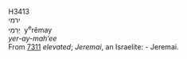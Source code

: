 <body>
  <p>H3413<br>  ירמי  <br> יְרֵמַי  ‎  y<sup>e</sup>rêmay  <br><i>yer-ay-mah‘ee </i><br>From <a href="h7311.htm">7311</a>  <i>elevated</i>; <i>Jeremai</i>, an Israelite: - Jeremai.<br></p>
 </body>